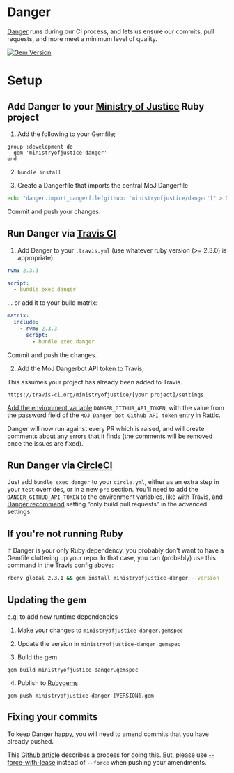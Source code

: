 # Danger

[Danger](http://danger.systems) runs during our CI process, and lets us
ensure our commits, pull requests, and more meet a minimum level
of quality.

[![Gem Version](https://badge.fury.io/rb/ministryofjustice-danger.svg)](https://badge.fury.io/rb/ministryofjustice-danger)

# Setup

## Add Danger to your [Ministry of Justice](https://github.com/ministryofjustice) Ruby project

1. Add the following to your Gemfile;

```
group :development do
  gem 'ministryofjustice-danger'
end
```

2. `bundle install`

3. Create a Dangerfile that imports the central MoJ Dangerfile

```bash
echo "danger.import_dangerfile(github: 'ministryofjustice/danger')" > Dangerfile
```

Commit and push your changes.

## Run Danger via [Travis CI](https://travis-ci.org)

1. Add Danger to your `.travis.yml` (use whatever ruby version (>= 2.3.0) is appropriate)

```yaml
rvm: 2.3.3

script:
  - bundle exec danger
```

… or add it to your build matrix:

```yaml
matrix:
  include:
    - rvm: 2.3.3
      script:
        - bundle exec danger
```

Commit and push the changes.

2. Add the MoJ Dangerbot API token to Travis;

This assumes your project has already been added to Travis.

    https://travis-ci.org/ministryofjustice/[your project]/settings

[Add the environment variable](https://docs.travis-ci.com/user/environment-variables/#Defining-Variables-in-Repository-Settings)
`DANGER_GITHUB_API_TOKEN`, with the value
from the password field of the `MOJ Danger bot Github API token` entry
in Rattic.

Danger will now run against every PR which is raised, and will create comments
about any errors that it finds (the comments will be removed once the issues
are fixed).

## Run Danger via [CircleCI](https://circleci.com)

Just add `bundle exec danger` to your `circle.yml`, either as an extra
step in your `test` overrides, or in a new `pre` section. You'll need
to add the `DANGER_GITHUB_API_TOKEN` to the environment variables,
like with Travis, and
[Danger recommend](http://danger.systems/guides/getting_started.html#setting-up-danger-to-run-on-your-ci)
setting “only build pull requests” in the advanced settings.

## If you're not running Ruby

If Danger is your only Ruby dependency, you probably don't want to have
a Gemfile cluttering up your repo. In that case, you can (probably) use
this command in the Travis config above:

```bash
rbenv global 2.3.1 && gem install ministryofjustice-danger --version '~> 0.1' && danger
```

## Updating the gem

e.g. to add new runtime dependencies

1. Make your changes to `ministryofjustice-danger.gemspec`

2. Update the version in  `ministryofjustice-danger.gemspec`

3. Build the gem
```
gem build ministryofjustice-danger.gemspec
```

4. Publish to [Rubygems](https://rubygems.org)
```
gem push ministryofjustice-danger-[VERSION].gem
```

## Fixing your commits

To keep Danger happy, you will need to amend commits that you have already pushed.

This [Github article](https://help.github.com/articles/changing-a-commit-message/)
describes a process for doing this. But, please use [--force-with-lease](https://developer.atlassian.com/blog/2015/04/force-with-lease/)
instead of `--force` when pushing your amendments.
